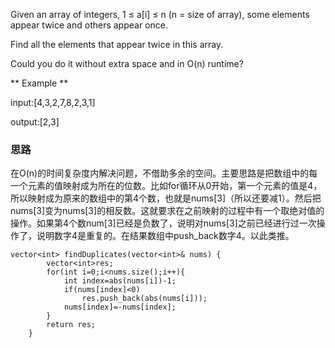 Given an array of integers, 1 ≤ a[i] ≤ n (n = size of array), some elements appear twice and others appear once. 

Find all the elements that appear twice in this array. 

Could you do it without extra space and in O(n) runtime?

** Example **

input:[4,3,2,7,8,2,3,1]

output:[2,3]

### 思路

在O(n)的时间复杂度内解决问题，不借助多余的空间。主要思路是把数组中的每一个元素的值映射成为所在的位数。比如for循环从0开始，第一个元素的值是4，所以映射成为原来的数组中的第4个数，也就是nums[3]（所以还要减1）。然后把nums[3]变为nums[3]的相反数。这就要求在之前映射的过程中有一个取绝对值的操作。如果第4个数num[3]已经是负数了，说明对nums[3]之前已经进行过一次操作了，说明数字4是重复的。在结果数组中push_back数字4。以此类推。

```
vector<int> findDuplicates(vector<int>& nums) {
        vector<int>res;
        for(int i=0;i<nums.size();i++){
            int index=abs(nums[i])-1;
            if(nums[index]<0)
                res.push_back(abs(nums[i]));
            nums[index]=-nums[index];
        }
        return res;
    }


```
